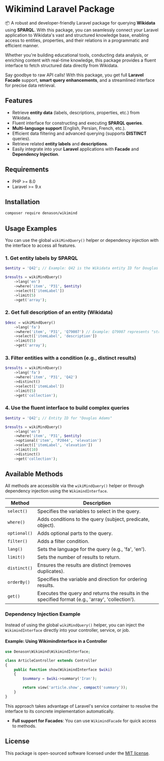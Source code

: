 # Wikimind Laravel Package

📦
A robust and developer-friendly Laravel package for querying **Wikidata** using **SPARQL**. With this package, you can seamlessly connect your Laravel application to Wikidata's vast and structured knowledge base, enabling access to entities, properties, and their relations in a programmatic and efficient manner.

Whether you're building educational tools, conducting data analysis, or enriching content with real-time knowledge, this package provides a fluent interface to fetch structured data directly from Wikidata.

Say goodbye to raw API calls! With this package, you get full **Laravel Facade** support, **smart query enhancements**, and a streamlined interface for precise data retrieval.

## Features

* Retrieve **entity data** (labels, descriptions, properties, etc.) from Wikidata.
* Fluent interface for constructing and executing **SPARQL queries**.
* **Multi-language support** (English, Persian, French, etc.).
* Efficient data filtering and advanced querying (supports **DISTINCT** queries).
* Retrieve related **entity labels** and **descriptions**.
* Easily integrate into your **Laravel** applications with **Facade** and **Dependency Injection**.

## Requirements

* PHP >= 8.0
* Laravel >= 9.x

## Installation

```bash
composer require denason/wikimind
```

## Usage Examples

You can use the global `wikiMindQuery()` helper or dependency injection with the interface to access all features.

### 1. Get entity labels by SPARQL

```php
$entity = 'Q42'; // Example: Q42 is the Wikidata entity ID for Douglas Adams

$results = wikiMindQuery()
    ->lang('en')
    ->where('item', 'P31', $entity)
    ->select(['itemLabel'])
    ->limit(5)
    ->get('array');
```

### 2. Get full description of an entity (Wikidata)

```php
$desc = wikiMindQuery()
    ->lang('fa')
    ->where('item', 'P31', 'Q79007') // Example: Q79007 represents "street"
    ->select(['itemLabel', 'description'])
    ->limit(5)
    ->get('array');
```

### 3. Filter entities with a condition (e.g., distinct results)

```php
$results = wikiMindQuery()
    ->lang('fa')
    ->where('item', 'P31', 'Q42')
    ->distinct()
    ->select(['itemLabel'])
    ->limit(5)
    ->get('collection');
```

### 4. Use the fluent interface to build complex queries

```php
$entity = 'Q42'; // Entity ID for "Douglas Adams"

$results = wikiMindQuery()
    ->lang('en')
    ->where('item', 'P31', $entity)
    ->optional('item', 'P2044', 'elevation')
    ->select(['itemLabel', 'elevation'])
    ->limit(10)
    ->distinct()
    ->get('collection');
```

## Available Methods

All methods are accessible via the `wikiMindQuery()` helper or through dependency injection using the `WikimindInterface`.

| Method       | Description                                                                                       |
| ------------ | ------------------------------------------------------------------------------------------------- |
| `select()`   | Specifies the variables to select in the query.                                                   |
| `where()`    | Adds conditions to the query (subject, predicate, object).                                        |
| `optional()` | Adds optional parts to the query.                                                                 |
| `filter()`   | Adds a filter condition.                                                                          |
| `lang()`     | Sets the language for the query (e.g., 'fa', 'en').                                               |
| `limit()`    | Sets the number of results to return.                                                             |
| `distinct()` | Ensures the results are distinct (removes duplicates).                                            |
| `orderBy()`  | Specifies the variable and direction for ordering results.                                        |
| `get()`      | Executes the query and returns the results in the specified format (e.g., 'array', 'collection'). |

### Dependency Injection Example

Instead of using the global `wikiMindQuery()` helper, you can inject the `WikimindInterface` directly into your controller, service, or job.

#### Example: Using WikimindInterface in a Controller

```php
use Denason\Wikimind\WikimindInterface;

class ArticleController extends Controller
{
    public function show(WikimindInterface $wiki)
    {
        $summary = $wiki->summary('Iran');

        return view('article.show', compact('summary'));
    }
}
```

This approach takes advantage of Laravel's service container to resolve the interface to its concrete implementation automatically.

* **Full support for Facades**: You can use `WikimindFacade` for quick access to methods.

## License

This package is open-sourced software licensed under the [MIT license](LICENSE).
